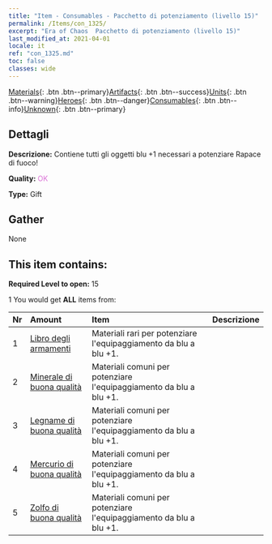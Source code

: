 ```yaml
---
title: "Item - Consumables - Pacchetto di potenziamento (livello 15)"
permalink: /Items/con_1325/
excerpt: "Era of Chaos  Pacchetto di potenziamento (livello 15)"
last_modified_at: 2021-04-01
locale: it
ref: "con_1325.md"
toc: false
classes: wide
---
```

 [Materials](/it/Items/){: .btn .btn--primary}[Artifacts](/it/Items/Artifacts/){: .btn .btn--success}[Units](/it/Items/Units/){: .btn .btn--warning}[Heroes](/it/Items/Heroes/){: .btn .btn--danger}[Consumables](/it/Items/Consumables/){: .btn .btn--info}[Unknown](/it/Items/Unknown/){: .btn .btn--primary}

## Dettagli
 **Descrizione:** Contiene tutti gli oggetti blu +1 necessari a potenziare Rapace di fuoco!

 **Quality:** <span style="color: #DA70D6">OK</span>

 **Type:** Gift

## Gather

  None

## This item contains:

 **Required Level to open:** 15

 1 You would get **ALL** items  from:

  | Nr | Amount |     Item    | Descrizione |
  |:---|:-------|:------------|:-----------:|
  | 1 | [Libro degli armamenti](/it/Items/mat_18/) | Materiali rari per potenziare l'equipaggiamento da blu a blu +1. | 
  | 2 | [Minerale di buona qualità](/it/Items/mat_12/) | Materiali comuni per potenziare l'equipaggiamento da blu a blu +1. | 
  | 3 | [Legname di buona qualità](/it/Items/mat_13/) | Materiali comuni per potenziare l'equipaggiamento da blu a blu +1. | 
  | 4 | [Mercurio di buona qualità](/it/Items/mat_14/) | Materiali comuni per potenziare l'equipaggiamento da blu a blu +1. | 
  | 5 | [Zolfo di buona qualità](/it/Items/mat_15/) | Materiali comuni per potenziare l'equipaggiamento da blu a blu +1. | 
